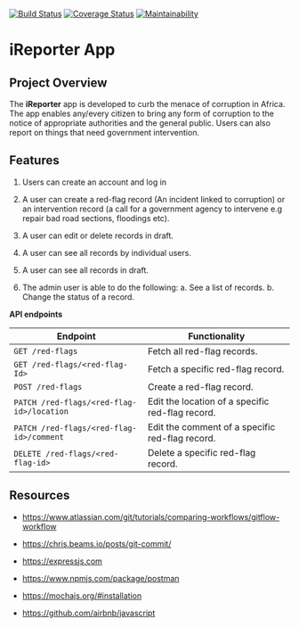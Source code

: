 [![Build Status](https://travis-ci.com/uniqueayo1988/iReporter.svg?branch=develop)](https://travis-ci.com/uniqueayo1988/iReporter) [![Coverage Status](https://coveralls.io/repos/github/uniqueayo1988/iReporter/badge.svg?branch=develop)](https://coveralls.io/github/uniqueayo1988/iReporter?branch=develop) [![Maintainability](https://api.codeclimate.com/v1/badges/932916695509b63662c9/maintainability)](https://codeclimate.com/github/uniqueayo1988/iReporter/maintainability)

# iReporter App

## Project Overview

The **iReporter** app is developed to curb the menace of corruption in Africa. The app enables any/every citizen to bring any form of corruption to the notice of appropriate authorities and the general public. Users can also report on things that need government intervention.

## Features

1. Users can create an account and log in

2. A user can create a red-flag record (An incident linked to corruption) or an intervention record (a call for a government agency to intervene e.g repair bad road sections, floodings etc).

3. A user can edit or delete records in draft.

4. A user can see all records by individual users.

5. A user can see all records in draft.

6. The admin user is able to do the following:
a. See a list of records.
b. Change the status of a record.

**API endpoints**

| Endpoint | Functionality |
| --- | ---|
| ```GET /red-flags``` | Fetch all red-flag records. |
| ```GET /red-flags/<red-flag-Id>``` | Fetch a specific red-flag record. |
| ```POST /red-flags``` | Create a red-flag record. |
| ```PATCH /red-flags/<red-flag-id>/location``` | Edit the location of a specific red-flag record. |
| ```PATCH /red-flags/<red-flag-id>/comment``` | Edit the comment of a specific red-flag record. |
| ```DELETE /red-flags/<red-flag-id>``` | Delete a specific red-flag record. |

## Resources

* https://www.atlassian.com/git/tutorials/comparing-workflows/gitflow-workflow

* https://chris.beams.io/posts/git-commit/

* https://expressjs.com

* https://www.npmjs.com/package/postman

* https://mochajs.org/#installation

* https://github.com/airbnb/javascript